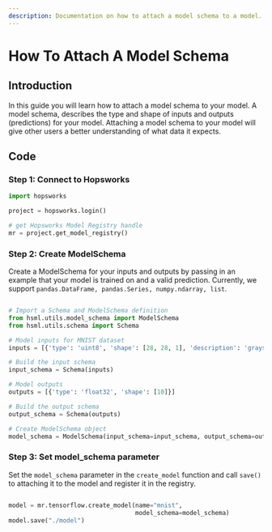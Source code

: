 ```yaml
---
description: Documentation on how to attach a model schema to a model.
---
```


# How To Attach A Model Schema

## Introduction

In this guide you will learn how to attach a model schema to your model. A model schema, describes the type and shape of inputs and outputs (predictions) for your model. Attaching a model schema to your model will give other users a better understanding of what data it expects.

## Code

### Step 1: Connect to Hopsworks

```python
import hopsworks

project = hopsworks.login()

# get Hopsworks Model Registry handle
mr = project.get_model_registry()
```

### Step 2: Create ModelSchema

Create a ModelSchema for your inputs and outputs by passing in an example that your model is trained on and a valid prediction. Currently, we support `pandas.DataFrame, pandas.Series, numpy.ndarray, list`.

```python

# Import a Schema and ModelSchema definition
from hsml.utils.model_schema import ModelSchema
from hsml.utils.schema import Schema

# Model inputs for MNIST dataset
inputs = [{'type': 'uint8', 'shape': [28, 28, 1], 'description': 'grayscale representation of 28x28 MNIST images'}]

# Build the input schema
input_schema = Schema(inputs)

# Model outputs
outputs = [{'type': 'float32', 'shape': [10]}]

# Build the output schema
output_schema = Schema(outputs)

# Create ModelSchema object
model_schema = ModelSchema(input_schema=input_schema, output_schema=output_schema)

```

### Step 3: Set model_schema parameter

Set the `model_schema` parameter in the `create_model` function and call `save()` to attaching it to the model and register it in the registry.
```python

model = mr.tensorflow.create_model(name="mnist",
                                   model_schema=model_schema)
model.save("./model")

```
